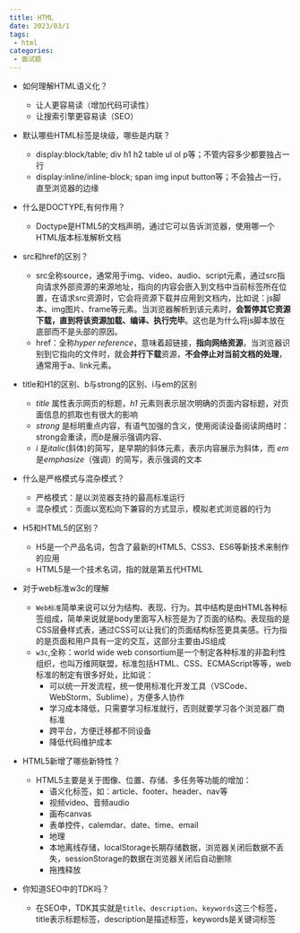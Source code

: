 ```yaml
---
title: HTML
date: 2023/03/1
tags:
 - html
categories:
 - 面试题  
---
```


+ 如何理解HTML语义化？
  + 让人更容易读（增加代码可读性）
  + 让搜索引擎更容易读（SEO）

+ 默认哪些HTML标签是块级，哪些是内联？
  + display:block/table;  div h1 h2 table ul ol p等；不管内容多少都要独占一行
  + display:inline/inline-block;  span img input button等；不会独占一行，直至浏览器的边缘

+ 什么是DOCTYPE,有何作用？

  + Doctype是HTML5的文档声明，通过它可以告诉浏览器，使用哪一个HTML版本标准解析文档

+ src和href的区别？

  + src全称source，通常用于img、video、audio、script元素，通过src指向请求外部资源的来源地址，指向的内容会嵌入到文档中当前标签所在位置，在请求src资源时，它会将资源下载并应用到文档内，比如说：js脚本、img图片、frame等元素。当浏览器解析到该元素时，**会暂停其它资源下载，直到将该资源加载、编译、执行完毕**。这也是为什么将js脚本放在底部而不是头部的原因。
  + href：全称*hyper reference*，意味着超链接，**指向网络资源**，当浏览器识别到它指向的⽂件时，就会**并⾏下载**资源，**不会停⽌对当前⽂档的处理**，通常用于a、link元素。

+ title和H1的区别、b与strong的区别、i与em的区别

  + *title* 属性表示网页的标题，*h1* 元素则表示层次明确的页面内容标题，对页面信息的抓取也有很大的影响
  + *strong* 是标明重点内容，有语气加强的含义，使用阅读设备阅读网络时：strong会重读，而*b*是展示强调内容、
  + *i* 是*italic*(斜体)的简写，是早期的斜体元素，表示内容展示为斜体，而 *em* 是*emphasize*（强调）的简写，表示强调的文本

+ 什么是严格模式与混杂模式？

  + 严格模式：是以浏览器支持的最高标准运行
  + 混杂模式：页面以宽松向下兼容的方式显示，模拟老式浏览器的行为

+ H5和HTML5的区别？

  + H5是一个产品名词，包含了最新的HTML5、CSS3、ES6等新技术来制作的应用
  + HTML5是一个技术名词，指的就是第五代HTML

+ 对于web标准w3c的理解

  + `Web标准`简单来说可以分为结构、表现、行为。其中结构是由HTML各种标签组成，简单来说就是body里面写入标签是为了页面的结构。表现指的是CSS层叠样式表，通过CSS可以让我们的页面结构标签更具美感。行为指的是页面和用户具有一定的交互，这部分主要由JS组成
  + `w3c`,全称：world wide web consortium是一个制定各种标准的非盈利性组织，也叫万维网联盟，标准包括HTML、CSS、ECMAScript等等，web标准的制定有很多好处，比如说：
    + 可以统一开发流程，统一使用标准化开发工具（VSCode、WebStorm、Sublime），方便多人协作
    + 学习成本降低，只需要学习标准就行，否则就要学习各个浏览器厂商标准
    + 跨平台，方便迁移都不同设备
    + 降低代码维护成本

+ HTML5新增了哪些新特性？

  + HTML5主要是关于图像、位置、存储、多任务等功能的增加：
    + 语义化标签，如：article、footer、header、nav等
    + 视频video、音频audio
    + 画布canvas
    + 表单控件，calemdar、date、time、email
    + 地理
    + 本地离线存储，localStorage长期存储数据，浏览器关闭后数据不丢失，sessionStorage的数据在浏览器关闭后自动删除
    + 拖拽释放

+ 你知道SEO中的TDK吗？

  + 在SEO中，TDK其实就是`title`、`description`、`keywords`这三个标签，title表示标题标签，description是描述标签，keywords是关键词标签